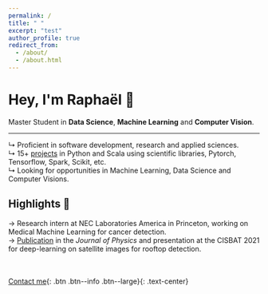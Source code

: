 ```yaml
---
permalink: /
title: " "
excerpt: "test"
author_profile: true
redirect_from: 
  - /about/
  - /about.html
---
```

# Hey, I'm Raphaël 👋 
Master Student in **Data Science**, **Machine Learning** and **Computer Vision**.<br>

---

↳ Proficient in software development, research and applied sciences.<br>
↳ 15+ [projects](/year-archive/) in Python and Scala using scientific libraries, Pytorch, Tensorflow, Spark, Scikit, etc. <br>
↳ Looking for opportunities in Machine Learning, Data Science and Computer Visions. 

## Highlights 🌟
→ Research intern at NEC Laboratories America in Princeton, working on Medical Machine Learning for cancer detection.<br>
→ [Publication](/publications/) in the *Journal of Physics* and presentation at the CISBAT 2021 for deep-learning on satellite images for rooftop detection. <br>


<br><br>
[Contact me](mailto:raphael.attias@epfl.ch){: .btn .btn--info .btn--large}{: .text-center}